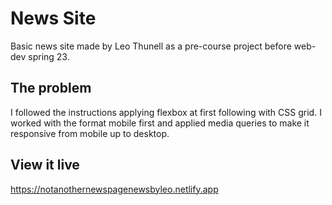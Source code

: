 # News Site

Basic news site made by Leo Thunell as a pre-course project before web-dev spring 23.

## The problem

I followed the instructions applying flexbox at first following with CSS grid.
I worked with the format mobile first and applied media queries to make it responsive from mobile up to desktop.

## View it live
https://notanothernewspagenewsbyleo.netlify.app
